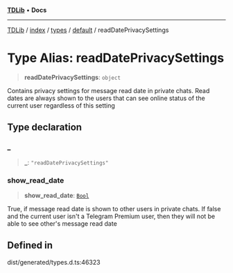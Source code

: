 [**TDLib**](../../../../../../README.md) • **Docs**

***

[TDLib](../../../../../../modules.md) / [index](../../../../../README.md) / [types](../../../README.md) / [default](../README.md) / readDatePrivacySettings

# Type Alias: readDatePrivacySettings

> **readDatePrivacySettings**: `object`

Contains privacy settings for message read date in private chats. Read dates are always shown to the users that can see online status of the current user regardless of this setting

## Type declaration

### \_

> **\_**: `"readDatePrivacySettings"`

### show\_read\_date

> **show\_read\_date**: [`Bool`](Bool.md)

True, if message read date is shown to other users in private chats. If false and the current user isn't a Telegram Premium user, then they will not be able to see other's message read date

## Defined in

dist/generated/types.d.ts:46323
